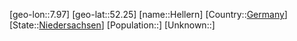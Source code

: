 ﻿---
location: [52.25,7.97]
type: City
tags:
- geo/City


SpocWebEntityId: 30875
isDeleted: false
confidential: public

---
[geo-lon::7.97]
[geo-lat::52.25]
[name::Hellern]
[Country::[Germany](geo/Continent/Europe/Germany.md)]
[State::[Niedersachsen](geo/Continent/Europe/Germany/Niedersachsen.md)]
[Population::]
[Unknown::]

